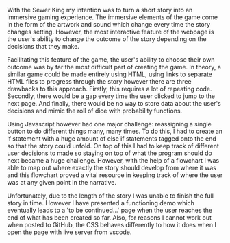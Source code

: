 <!-- with explanations of the technologies used, the approach taken, installation instructions, unsolved problems, any other useful information etc. -->

With the Sewer King my intention was to turn a short story into an immersive gaming experience. The immersive elements of the game come in the form of the artwork and sound which change every time the story changes setting. However, the most interactive feature of the webpage is the user's ability to change the outcome of the story depending on the decisions that they make. 

Facilitating this feature of the game, the user's ability to choose their own outcome was by far the most difficult part of creating the game. In theory, a similar game could be made entirely using HTML, using links to separate HTML files to progress through the story however there are three drawbacks to this approach. Firstly, this requires a lot of repeating code. Secondly, there would be a gap every time the user clicked to jump to the next page. And finally, there would be no way to store data about the user's decisions and mimic the roll of dice with probability functions. 

Using Javascript however had one major challenge: reassigning a single button to do different things many, many times. To do this, I had to create an if statement with a huge amount of else if statements tagged onto the end so that the story could unfold. On top of this I had to keep track of different user decisions to made so staying on top of what the program should do next became a huge challenge. However, with the help of a flowchart I was able to map out where exactly the story should develop from where it was and this flowchart proved a vital resource in keeping track of where the user was at any given point in the narrative. 

Unfortunately, due to the length of the story I was unable to finish the full story in time. However I have presented a functioning demo which eventually leads to a 'to be continued...' page when the user reaches the end of what has been created so far. Also, for reasons I cannot work out when posted to GitHub, the CSS behaves differently to how it does when I open the page with live server from vscode. 